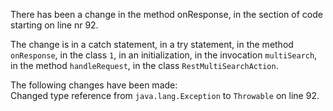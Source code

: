 There has been a change in the method onResponse, in the section of code starting on line nr 92.
  
The change is in a catch statement, in a try statement, in the method ```onResponse```, in the class ```1```, in an initialization, in the invocation ```multiSearch```, in the method ```handleRequest```, in the class ```RestMultiSearchAction```.
  
The following changes have been made:  
Changed type reference from ```java.lang.Exception``` to ```Throwable``` on line 92.  
